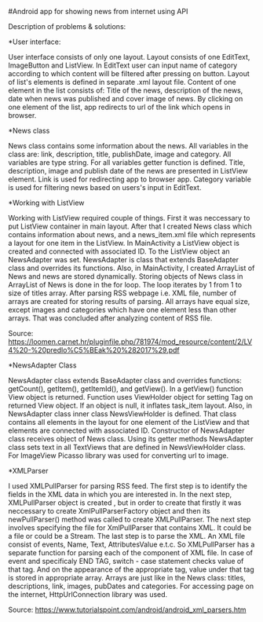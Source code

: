 #Android app for showing news from internet using API


Description of problems & solutions:


*User interface:

User interface consists of only one layout. Layout consists of one EditText, ImageButton and ListView.
In EditText user can input name of category according to which content will be filtered after pressing on button.
Layout of list's elements is defined in separate .xml layout file. 
Content of one element in the list consists of: Title of the news, description of the news, date when news was published and cover image of news.
By clicking on one element of the list, app redirects to url of the link which opens in browser.


*News class

News class contains some information about the news. All variables in the class are: link, description, title, publishDate, image and category. 
All variables are type string. For all variables getter function is defined.
Title, description, image and publish date of the news are presented in ListView element. Link is used for redirecting app to browser app.
Category variable is used for filtering news based on users's input in EditText.



*Working with ListView

Working with ListView required couple of things. 
First it was neccessary to put ListView container in main layout. 
After that I created News class which contains information about news, and a news_item.xml file which represents a layout for one item in the ListView. 
In MainActivity a ListView object is created and connected with associated ID. 
To the ListView object an NewsAdapter was set. 
NewsAdapter is class that extends BaseAdapter class and overrides its functions. 
Also, in MainActivity, I created ArrayList of News and news are stored dynamically.
Storing objects of News class in ArrayList of News is done in the for loop. The loop iterates by 1 from 1 to size of titles array. 
After parsing RSS webpage i.e. XML file, number of arrays are created for storing results of parsing. 
All arrays have equal size, except images and categories which have one element less than other arrays. 
That was concluded after analyzing content of RSS file. 

Source: https://loomen.carnet.hr/pluginfile.php/781974/mod_resource/content/2/LV4%20-%20predlo%C5%BEak%20%282017%29.pdf


*NewsAdapter Class

NewsAdapter class extends BaseAdapter class and overrides functions: getCount(), getItem(), getItemId(), and getView(). 
In a getView() function View object is returned. 
Function uses ViewHolder object for setting Tag on returned View object. 
If an object is null, it inflates task_item layout. 
Also, in NewsAdapter class inner class NewsViewHolder is defined. That class contains all elements in the layout for one element of the ListView and that elements are connected with associated ID.
Constructor of NewsAdapter class receives object of News class. Using its getter methods NewsAdapter class sets text in all TextViews that are defined in NewsViewHolder class.
For ImageView Picasso library was used for converting url to image. 


*XMLParser

I used XMLPullParser for parsing RSS feed. 
The first step is to identify the fields in the XML data in which you are interested in.
In the next step, XMLPullParser object is created , but in order to create that firstly it was neccessary to create XmlPullParserFactory object and then its newPullParser() method was called to create XMLPullParser.
The next step involves specifying the file for XmlPullParser that contains XML. It could be a file or could be a Stream. 
The last step is to parse the XML. An XML file consist of events, Name, Text, AttributesValue e.t.c. So XMLPullParser has a separate function for parsing each of the component of XML file.
In case of event and specificaly END TAG, switch - case statement checks value of that tag. And on the appearance of the appropriate tag, value under that tag is stored in appropriate array.
Arrays are just like in the News class: titles, descriptions, link, images, pubDates and categories.
For accessing page on the internet, HttpUrlConnection library was used. 

Source: https://www.tutorialspoint.com/android/android_xml_parsers.htm
